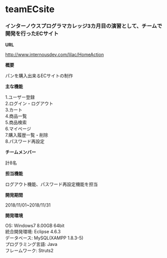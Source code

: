 
# **teamECsite**

### **インターノウスプログラマカレッジ3カ月目の演習として、チームで開発を行ったECサイト**

**URL**

http://www.internousdev.com/lilac/HomeAction

**概要**

パンを購入出来るECサイトの制作

**主な機能**

1.ユーザー登録  
2.ログイン・ログアウト  
3.カート  
4.商品一覧  
5.商品検索  
6.マイページ  
7.購入履歴一覧・削除  
8.パスワード再設定  

**チームメンバー**

計8名

**担当機能**

ログアウト機能、パスワード再設定機能を担当

**開発期間**

2018/11/01~2018/11/31

**開発環境**

OS: Windows7 8.00GB 64bit  
統合開発環境: Eclipse 4.6.3  
データベース: MySQL(XAMPP 1.8.3-5)  
プログラミング言語: Java  
フレームワーク: Struts2
